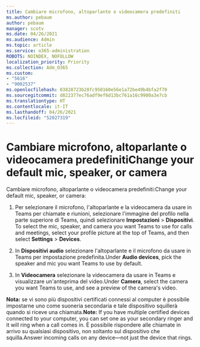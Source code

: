 ```yaml
---
title: Cambiare microfono, altoparlante o videocamera predefiniti
ms.author: pebaum
author: pebaum
manager: scotv
ms.date: 04/26/2021
ms.audience: Admin
ms.topic: article
ms.service: o365-administration
ROBOTS: NOINDEX, NOFOLLOW
localization_priority: Priority
ms.collection: Adm_O365
ms.custom:
- "5616"
- "9002537"
ms.openlocfilehash: 03828723b28fc950160e56e1a72be49b4bfa2f70
ms.sourcegitcommit: d822377ec76adf9ef6d13bc761a16c9900a3e7cb
ms.translationtype: HT
ms.contentlocale: it-IT
ms.lasthandoff: 04/26/2021
ms.locfileid: "52027319"
---
```

# <a name="change-your-default-mic-speaker-or-camera"></a><span data-ttu-id="dfe75-102">Cambiare microfono, altoparlante o videocamera predefiniti</span><span class="sxs-lookup"><span data-stu-id="dfe75-102">Change your default mic, speaker, or camera</span></span>

<span data-ttu-id="dfe75-103">Cambiare microfono, altoparlante o videocamera predefiniti:</span><span class="sxs-lookup"><span data-stu-id="dfe75-103">Change your default mic, speaker, or camera:</span></span>

1. <span data-ttu-id="dfe75-104">Per selezionare il microfono, l'altoparlante e la videocamera da usare in Teams per chiamate e riunioni, selezionare l'immagine del profilo nella parte superiore di Teams, quindi selezionare **Impostazioni** > **Dispositivi**. </span><span class="sxs-lookup"><span data-stu-id="dfe75-104">To select the mic, speaker, and camera you want Teams to use for calls and meetings, select your profile picture at the top of Teams, and then select **Settings** > **Devices**.</span></span>

1. <span data-ttu-id="dfe75-105">In **Dispositivi audio** selezionare l'altoparlante e il microfono da usare in Teams per impostazione predefinita.</span><span class="sxs-lookup"><span data-stu-id="dfe75-105">Under **Audio devices**, pick the speaker and mic you want Teams to use by default.</span></span> 

1. <span data-ttu-id="dfe75-106">In **Videocamera** selezionare la videocamera da usare in Teams e visualizzare un'anteprima del video.</span><span class="sxs-lookup"><span data-stu-id="dfe75-106">Under **Camera**, select the camera you want Teams to use, and see a preview of the camera's video.</span></span> 

<span data-ttu-id="dfe75-107">**Nota:** se vi sono più dispositivi certificati connessi al computer è possibile impostarne uno come suoneria secondaria e tale dispositivo squillerà quando si riceve una chiamata.</span><span class="sxs-lookup"><span data-stu-id="dfe75-107">**Note:** If you have multiple certified devices connected to your computer, you can set one as your secondary ringer and it will ring when a call comes in.</span></span> <span data-ttu-id="dfe75-108">È possibile rispondere alle chiamate in arrivo su qualsiasi dispositivo, non soltanto sul dispositivo che squilla.</span><span class="sxs-lookup"><span data-stu-id="dfe75-108">Answer incoming calls on any device—not just the device that rings.</span></span>